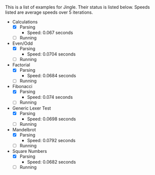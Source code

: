This is a list of examples for Jingle. Their status is listed below. Speeds listed are average speeds over 5 iterations.

- Calculations
  - [x] Parsing
    - Speed: 0.067 seconds
  - [ ] Running
- Even/Odd
  - [x] Parsing
    - Speed: 0.0704 seconds
  - [ ] Running
- Factorial
  - [x] Parsing
    - Speed: 0.0684 seconds
  - [ ] Running
- Fibonacci
  - [x] Parsing
    - Speed: 0.074 seconds
  - [ ] Running
- Generic Lexer Test
  - [x] Parsing
    - Speed: 0.0698 seconds
  - [ ] Running
- Mandelbrot
  - [x] Parsing
    - Speed: 0.0792 seconds
  - [ ] Running
- Square Numbers
  - [x] Parsing
    - Speed: 0.0682 seconds
  - [ ] Running
